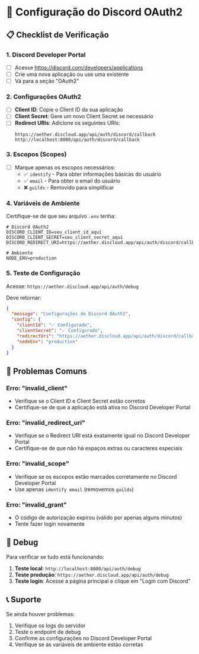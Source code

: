 # 🔐 Configuração do Discord OAuth2

## 📋 Checklist de Verificação

### 1. Discord Developer Portal
- [ ] Acesse https://discord.com/developers/applications
- [ ] Crie uma nova aplicação ou use uma existente
- [ ] Vá para a seção "OAuth2"

### 2. Configurações OAuth2
- [ ] **Client ID**: Copie o Client ID da sua aplicação
- [ ] **Client Secret**: Gere um novo Client Secret se necessário
- [ ] **Redirect URIs**: Adicione os seguintes URIs:
  ```
  https://aether.discloud.app/api/auth/discord/callback
  http://localhost:8080/api/auth/discord/callback
  ```

### 3. Escopos (Scopes)
- [ ] Marque apenas os escopos necessários:
  - ✅ `identify` - Para obter informações básicas do usuário
  - ✅ `email` - Para obter o email do usuário
  - ❌ `guilds` - Removido para simplificar

### 4. Variáveis de Ambiente
Certifique-se de que seu arquivo `.env` tenha:

```env
# Discord OAuth2
DISCORD_CLIENT_ID=seu_client_id_aqui
DISCORD_CLIENT_SECRET=seu_client_secret_aqui
DISCORD_REDIRECT_URI=https://aether.discloud.app/api/auth/discord/callback

# Ambiente
NODE_ENV=production
```

### 5. Teste de Configuração
Acesse: `https://aether.discloud.app/api/auth/debug`

Deve retornar:
```json
{
  "message": "Configurações do Discord OAuth2",
  "config": {
    "clientId": "✅ Configurado",
    "clientSecret": "✅ Configurado", 
    "redirectUri": "https://aether.discloud.app/api/auth/discord/callback",
    "nodeEnv": "production"
  }
}
```

## 🚨 Problemas Comuns

### Erro: "invalid_client"
- Verifique se o Client ID e Client Secret estão corretos
- Certifique-se de que a aplicação está ativa no Discord Developer Portal

### Erro: "invalid_redirect_uri"
- Verifique se o Redirect URI está exatamente igual no Discord Developer Portal
- Certifique-se de que não há espaços extras ou caracteres especiais

### Erro: "invalid_scope"
- Verifique se os escopos estão marcados corretamente no Discord Developer Portal
- Use apenas `identify email` (removemos `guilds`)

### Erro: "invalid_grant"
- O código de autorização expirou (válido por apenas alguns minutos)
- Tente fazer login novamente

## 🔧 Debug

Para verificar se tudo está funcionando:

1. **Teste local**: `http://localhost:8080/api/auth/debug`
2. **Teste produção**: `https://aether.discloud.app/api/auth/debug`
3. **Teste login**: Acesse a página principal e clique em "Login com Discord"

## 📞 Suporte

Se ainda houver problemas:
1. Verifique os logs do servidor
2. Teste o endpoint de debug
3. Confirme as configurações no Discord Developer Portal
4. Verifique se as variáveis de ambiente estão corretas 